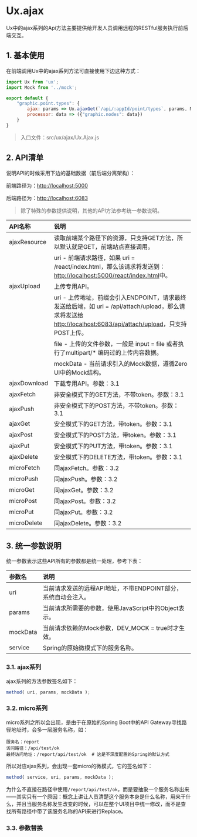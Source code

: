 # Ux.ajax

Ux中的ajax系列的Api方法主要提供给开发人员调用远程的RESTful服务执行前后端交互。

## 1. 基本使用

在前端调用Ux中的ajax系列方法可直接使用下边这种方式：

```js
import Ux from 'ux';
import Mock from '../mock';

export default {
    "graphic.point.types": {
        ajax: params => Ux.ajaxGet(`/api/:appId/point/types`, params, Mock.fnPointTypes),
        processor: data => ({"graphic.nodes": data})
    }
}
```

> 入口文件：src/ux/ajax/Ux.Ajax.js

## 2. API清单

说明API的时候采用下边的基础数据（前后端分离架构）：

前端路径为：[http://localhost:5000](http://localhost:5000)

后端路径为：[http://localhost:6083](http://localhost:6083)

> 除了特殊的参数提供说明，其他的API方法参考统一参数说明。

| API名称 | 说明 |
| :--- | :--- |
| ajaxResource | 读取前端某个路径下的资源，只支持GET方法，所以默认就是GET，前端站点直接调用。 |
|  | uri - 前端请求路径，如果 uri = /react/index.html，那么该请求将发送到：[http://localhost:5000/react/index.html](http://localhost:5000/react/index.html中。)中。 |
| ajaxUpload | 上传专用API。 |
|  | uri - 上传地址，前缀会引入ENDPOINT，请求最终发送给后端，如 uri = /api/attach/upload，那么请求将发送给 [http://localhost:6083/api/attach/upload](http://localhost:6083/api/attach/upload。)，只支持POST上传。 |
|  | file - 上传的文件参数，一般是 input = file 或者执行了multipart/\* 编码过的上传内容数据。 |
|  | mockData - 当前请求引入的Mock数据，遵循Zero UI中的Mock结构。 |
| ajaxDownload | 下载专用API。参数：3.1 |
| ajaxFetch | 非安全模式下的GET方法，不带token。参数：3.1 |
| ajaxPush | 非安全模式下的POST方法，不带token。参数：3.1 |
| ajaxGet | 安全模式下的GET方法，带token。参数：3.1 |
| ajaxPost | 安全模式下的POST方法，带token。参数：3.1 |
| ajaxPut | 安全模式下的PUT方法，带token。参数：3.1 |
| ajaxDelete | 安全模式下的DELETE方法，带token。参数：3.1 |
| microFetch | 同ajaxFetch。参数：3.2 |
| microPush | 同ajaxPush。参数：3.2 |
| microGet | 同ajaxGet。参数：3.2 |
| microPost | 同ajaxPost。参数：3.2 |
| microPut | 同ajaxPut。参数：3.2 |
| microDelete | 同ajaxDelete。参数：3.2 |

## 3. 统一参数说明

统一参数表示这些API所有的参数都是统一处理，参考下表：

| 参数名 | 说明 |
| :--- | :--- |
| uri | 当前请求发送的远程API地址，不带ENDPOINT部分，系统自动会注入。 |
| params | 当前请求所需要的参数，使用JavaScript中的Object表示。 |
| mockData | 当前请求依赖的Mock参数，DEV\_MOCK = true时才生效。 |
| service | Spring的原始微模式下的服务名称。 |

### 3.1. ajax系列

ajax系列的方法参数签名如下：

```js
method( uri, params, mockData );
```

### 3.2. micro系列

micro系列之所以会出现，是由于在原始的Spring Boot中的API Gateway寻找路径地址时，会多一层服务名称，如：

```shell
服务名：report
访问路径：/api/test/ok
最终访问地址：/report/api/test/ok  # 这是不深度配置的Spring的默认方式
```

所以对应ajax系列，会出现一套micro的微模式，它的签名如下：

```js
method( service, uri, params, mockData );
```

为什么不直接在路径中使用`/report/api/test/ok`，而是要抽象一个服务名称出来——其实只有一个原因：概念上讲让人员清楚这个服务本身是什么名称，用来干什么，并且当服务名称发生改变的时候，可以在整个UI项目中统一修改，而不是查找所有路径中带了该服务名称的API来进行Replace。

### 3.3. 参数替换





